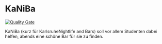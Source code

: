 # KaNiBa
[![Quality Gate](http://sonarqube.it.dh-karlsruhe.de/api/badges/gate?key=de.kaniba:vaadin)](http://sonarqube.it.dh-karlsruhe.de/overview?id=de.kaniba%3Avaadin)

KaNiBa (kurz für KarlsruheNightlife and Bars) soll vor allem Studenten dabei helfen, abends eine schöne Bar für sie zu finden.

